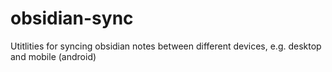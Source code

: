 # obsidian-sync
Utitlities for syncing obsidian notes between different devices, e.g. desktop and mobile (android)
